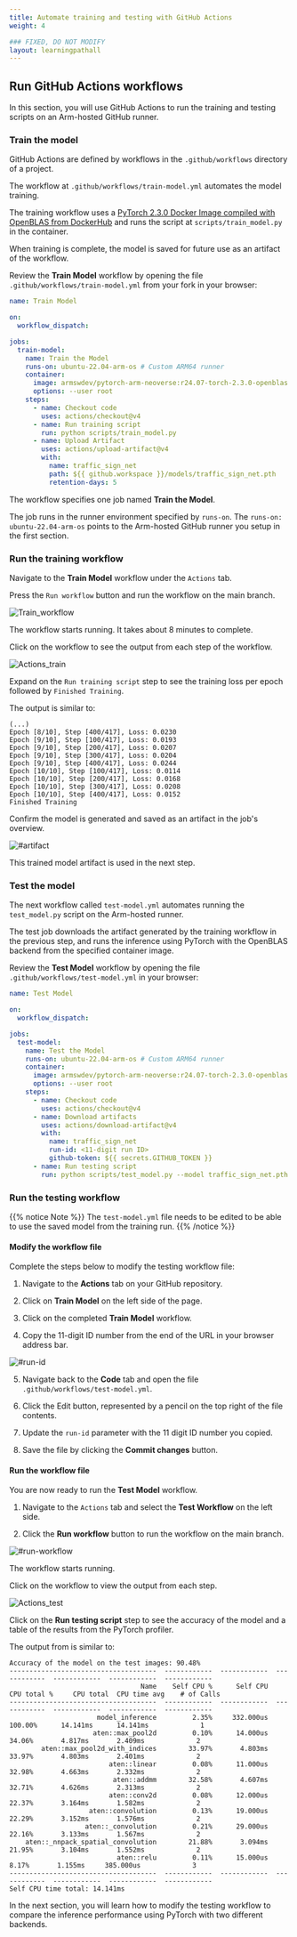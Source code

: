 ```yaml
---
title: Automate training and testing with GitHub Actions
weight: 4

### FIXED, DO NOT MODIFY
layout: learningpathall
---
```


## Run GitHub Actions workflows

In this section, you will use GitHub Actions to run the training and testing scripts on an Arm-hosted GitHub runner.

### Train the model

GitHub Actions are defined by workflows in the `.github/workflows` directory of a project. 

The workflow at `.github/workflows/train-model.yml` automates the model training. 

The training workflow uses a [PyTorch 2.3.0 Docker Image compiled with OpenBLAS from DockerHub](https://hub.docker.com/r/armswdev/pytorch-arm-neoverse) and runs the script at `scripts/train_model.py` in the container. 

When training is complete, the model is saved for future use as an artifact of the workflow.

Review the **Train Model** workflow by opening the file `.github/workflows/train-model.yml` from your fork in your browser:

```yaml
name: Train Model

on:
  workflow_dispatch:

jobs:
  train-model:
    name: Train the Model
    runs-on: ubuntu-22.04-arm-os # Custom ARM64 runner
    container:
      image: armswdev/pytorch-arm-neoverse:r24.07-torch-2.3.0-openblas
      options: --user root
    steps:
      - name: Checkout code
        uses: actions/checkout@v4
      - name: Run training script
        run: python scripts/train_model.py
      - name: Upload Artifact
        uses: actions/upload-artifact@v4
        with:
          name: traffic_sign_net
          path: ${{ github.workspace }}/models/traffic_sign_net.pth
          retention-days: 5
```

The workflow specifies one job named **Train the Model**. 

The job runs in the runner environment specified by `runs-on`. The `runs-on: ubuntu-22.04-arm-os` points to the Arm-hosted GitHub runner you setup in the first section.

### Run the training workflow

Navigate to the **Train Model** workflow under the `Actions` tab.

Press the `Run workflow` button and run the workflow on the main branch. 

![Train_workflow](images/train_run.png)

The workflow starts running. It takes about 8 minutes to complete. 

Click on the workflow to see the output from each step of the workflow. 

![Actions_train](images/actions_train.png)

Expand on the `Run training script` step to see the training loss per epoch followed by `Finished Training`.

The output is similar to:

```output
(...)
Epoch [8/10], Step [400/417], Loss: 0.0230
Epoch [9/10], Step [100/417], Loss: 0.0193
Epoch [9/10], Step [200/417], Loss: 0.0207
Epoch [9/10], Step [300/417], Loss: 0.0204
Epoch [9/10], Step [400/417], Loss: 0.0244
Epoch [10/10], Step [100/417], Loss: 0.0114
Epoch [10/10], Step [200/417], Loss: 0.0168
Epoch [10/10], Step [300/417], Loss: 0.0208
Epoch [10/10], Step [400/417], Loss: 0.0152
Finished Training
```

Confirm the model is generated and saved as an artifact in the job's overview.

![#artifact](images/artifact.png)

This trained model artifact is used in the next step. 

### Test the model

The next workflow called `test-model.yml` automates running the `test_model.py` script on the Arm-hosted runner. 

The test job downloads the artifact generated by the training workflow in the previous step, and runs the inference using PyTorch with the OpenBLAS backend from the specified container image.

Review the **Test Model** workflow by opening the file `.github/workflows/test-model.yml` in your browser: 

```yaml
name: Test Model

on:
  workflow_dispatch:

jobs:
  test-model:
    name: Test the Model
    runs-on: ubuntu-22.04-arm-os # Custom ARM64 runner
    container:
      image: armswdev/pytorch-arm-neoverse:r24.07-torch-2.3.0-openblas
      options: --user root
    steps:
      - name: Checkout code
        uses: actions/checkout@v4
      - name: Download artifacts
        uses: actions/download-artifact@v4
        with:
          name: traffic_sign_net
          run-id: <11-digit run ID>
          github-token: ${{ secrets.GITHUB_TOKEN }}
      - name: Run testing script
        run: python scripts/test_model.py --model traffic_sign_net.pth

```

### Run the testing workflow

{{% notice Note %}}
The `test-model.yml` file needs to be edited to be able to use the saved model from the training run.
{{% /notice %}}

#### Modify the workflow file

Complete the steps below to modify the testing workflow file:

1. Navigate to the **Actions** tab on your GitHub repository. 

2. Click on **Train Model** on the left side of the page.

3. Click on the completed **Train Model** workflow. 

4. Copy the 11-digit ID number from the end of the URL in your browser address bar.

![#run-id](images/run-id.png)

5. Navigate back to the **Code** tab and open the file `.github/workflows/test-model.yml`. 

6. Click the Edit button, represented by a pencil on the top right of the file contents.

7. Update the `run-id` parameter with the 11 digit ID number you copied. 

8. Save the file by clicking the **Commit changes** button.


#### Run the workflow file

You are now ready to run the **Test Model** workflow.

1. Navigate to the `Actions` tab and select the **Test Workflow** on the left side.

2. Click the **Run workflow** button to run the workflow on the main branch.

![#run-workflow](images/run-workflow.png)

The workflow starts running. 

Click on the workflow to view the output from each step.

![Actions_test](/images/actions_test.png)

Click on the **Run testing script** step to see the accuracy of the model and a table of the results from the PyTorch profiler. 

The output from is similar to:

```output
Accuracy of the model on the test images: 90.48%
-------------------------------------  ------------  ------------  ------------  ------------  ------------  ------------
                                 Name    Self CPU %      Self CPU   CPU total %     CPU total  CPU time avg    # of Calls
-------------------------------------  ------------  ------------  ------------  ------------  ------------  ------------
                      model_inference         2.35%     332.000us       100.00%      14.141ms      14.141ms             1
                     aten::max_pool2d         0.10%      14.000us        34.06%       4.817ms       2.409ms             2
        aten::max_pool2d_with_indices        33.97%       4.803ms        33.97%       4.803ms       2.401ms             2
                         aten::linear         0.08%      11.000us        32.98%       4.663ms       2.332ms             2
                          aten::addmm        32.58%       4.607ms        32.71%       4.626ms       2.313ms             2
                         aten::conv2d         0.08%      12.000us        22.37%       3.164ms       1.582ms             2
                    aten::convolution         0.13%      19.000us        22.29%       3.152ms       1.576ms             2
                   aten::_convolution         0.21%      29.000us        22.16%       3.133ms       1.567ms             2
    aten::_nnpack_spatial_convolution        21.88%       3.094ms        21.95%       3.104ms       1.552ms             2
                           aten::relu         0.11%      15.000us         8.17%       1.155ms     385.000us             3
-------------------------------------  ------------  ------------  ------------  ------------  ------------  ------------
Self CPU time total: 14.141ms
```

In the next section, you will learn how to modify the testing workflow to compare the inference performance using PyTorch with two different backends.
